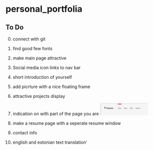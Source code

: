 # personal_portfolia


## To Do

0) connect with git
1) find good few fonts
2) make main page attractive
3) Social media icon links to nav bar 
4) short introduction of yourself 
5) add picrture with a nice floating frame
6) attractive projects display

7) indication on with part of the page you are
![Alt text](image.png)

8) make a resume page with a seperate resume window

9) contact info

10) english and estonian text translation'

